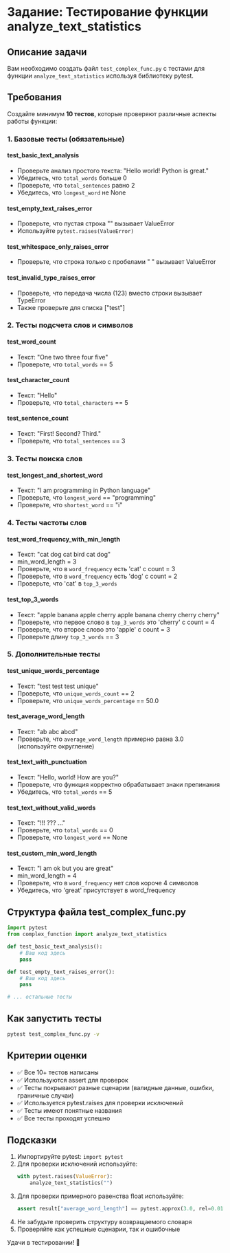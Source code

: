 # Задание: Тестирование функции analyze_text_statistics

## Описание задачи

Вам необходимо создать файл `test_complex_func.py` с тестами для функции `analyze_text_statistics` используя библиотеку pytest.

## Требования

Создайте минимум **10 тестов**, которые проверяют различные аспекты работы функции:

### 1. Базовые тесты (обязательные)

#### test_basic_text_analysis
- Проверьте анализ простого текста: "Hello world! Python is great."
- Убедитесь, что `total_words` больше 0
- Проверьте, что `total_sentences` равно 2
- Убедитесь, что `longest_word` не None

#### test_empty_text_raises_error
- Проверьте, что пустая строка "" вызывает ValueError
- Используйте `pytest.raises(ValueError)`

#### test_whitespace_only_raises_error
- Проверьте, что строка только с пробелами "   " вызывает ValueError

#### test_invalid_type_raises_error
- Проверьте, что передача числа (123) вместо строки вызывает TypeError
- Также проверьте для списка ["test"]

### 2. Тесты подсчета слов и символов

#### test_word_count
- Текст: "One two three four five"
- Проверьте, что `total_words` == 5

#### test_character_count
- Текст: "Hello"
- Проверьте, что `total_characters` == 5

#### test_sentence_count
- Текст: "First! Second? Third."
- Проверьте, что `total_sentences` == 3

### 3. Тесты поиска слов

#### test_longest_and_shortest_word
- Текст: "I am programming in Python language"
- Проверьте, что `longest_word` == "programming"
- Проверьте, что `shortest_word` == "i"

### 4. Тесты частоты слов

#### test_word_frequency_with_min_length
- Текст: "cat dog cat bird cat dog"
- min_word_length = 3
- Проверьте, что в `word_frequency` есть 'cat' с count = 3
- Проверьте, что в `word_frequency` есть 'dog' с count = 2
- Проверьте, что 'cat' в `top_3_words`

#### test_top_3_words
- Текст: "apple banana apple cherry apple banana cherry cherry cherry"
- Проверьте, что первое слово в `top_3_words` это 'cherry' с count = 4
- Проверьте, что второе слово это 'apple' с count = 3
- Проверьте длину `top_3_words` == 3

### 5. Дополнительные тесты

#### test_unique_words_percentage
- Текст: "test test test unique"
- Проверьте, что `unique_words_count` == 2
- Проверьте, что `unique_words_percentage` == 50.0

#### test_average_word_length
- Текст: "ab abc abcd"
- Проверьте, что `average_word_length` примерно равна 3.0 (используйте округление)

#### test_text_with_punctuation
- Текст: "Hello, world! How are you?"
- Проверьте, что функция корректно обрабатывает знаки препинания
- Убедитесь, что `total_words` == 5

#### test_text_without_valid_words
- Текст: "!!! ??? ..."
- Проверьте, что `total_words` == 0
- Проверьте, что `longest_word` == None

#### test_custom_min_word_length
- Текст: "I am ok but you are great"
- min_word_length = 4
- Проверьте, что в `word_frequency` нет слов короче 4 символов
- Убедитесь, что 'great' присутствует в word_frequency

## Структура файла test_complex_func.py

```python
import pytest
from complex_function import analyze_text_statistics

def test_basic_text_analysis():
    # Ваш код здесь
    pass

def test_empty_text_raises_error():
    # Ваш код здесь
    pass

# ... остальные тесты
```

## Как запустить тесты

```bash
pytest test_complex_func.py -v
```

## Критерии оценки

- ✅ Все 10+ тестов написаны
- ✅ Используются assert для проверок
- ✅ Тесты покрывают разные сценарии (валидные данные, ошибки, граничные случаи)
- ✅ Используется pytest.raises для проверки исключений
- ✅ Тесты имеют понятные названия
- ✅ Все тесты проходят успешно

## Подсказки

1. Импортируйте pytest: `import pytest`
2. Для проверки исключений используйте:
   ```python
   with pytest.raises(ValueError):
       analyze_text_statistics("")
   ```
3. Для проверки примерного равенства float используйте:
   ```python
   assert result["average_word_length"] == pytest.approx(3.0, rel=0.01)
   ```
4. Не забудьте проверить структуру возвращаемого словаря
5. Проверяйте как успешные сценарии, так и ошибочные

Удачи в тестировании! 🚀